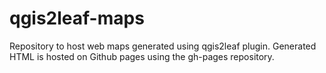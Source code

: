 qgis2leaf-maps
==============

Repository to host web maps generated using qgis2leaf plugin. Generated HTML is hosted on Github pages using the gh-pages repository.
